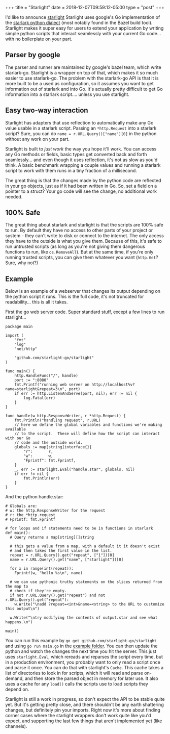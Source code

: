 +++
title = "Starlight"
date = 2018-12-07T09:59:12-05:00
type = "post"
+++

I'd like to announce [starlight](https://github.com/starlight-go/starlight) Starlight uses google's
Go implementation of the [starlark python dialect](https://github.com/google/starlark-go) (most
notably found in the Bazel build tool). Starlight makes it super easy for users to extend your
application by writing simple python scripts that interact seamlessly with your current Go code...
with no boilerplate on your part.

## Parser by google

The parser and runner are maintained by google's bazel team, which write starlark-go.  Starlight is
a wrapper on top of that, which makes it so much easier to use starlark-go.  The problem with the
starlark-go API is that it is more built to be a used as configuration, so it assumes you want to get
information out of starlark and into Go.  It's actually pretty difficult to get Go information into
a starlark script.... unless you use starlight.

## Easy two-way interaction

Starlight has adapters that use reflection to automatically make any Go value usable in a starlark
script.  Passing an `*http.Request` into a starlark script?  Sure, you can do `name =
r.URL.Query()["name"][0]` in the python without any work on your part.

Starlight is built to *just work* the way you hope it'll work.  You can access any Go methods or
fields, basic types get converted back and forth seamlessly... and even though it uses reflection,
it's not as slow as you'd think.  A basic benchmark wrapping a couple values and running a starlark
script to work with them runs in a tiny fraction of a millisecond.

The great thing is that the changes made by the python code are reflected in your go objects,
just as if it had been written in Go.  So, set a field on a pointer to a struct? Your go code will
see the change, no additional work needed.

## 100% Safe

The great thing about starlark and starlight is that the scripts are 100% safe to run.  By default
they have no access to other parts of your project or system - they can't write to disk or connect
to the internet.  The only access they have to the outside is what you give them.  Because of this,
it's safe to run untrusted scripts (as long as you're not giving them dangerous functions to run,
like `os.RemoveAll`).  But at the same time, if you're only running trusted scripts, you can give
them whatever you want (`http.Get`?  Sure, why not?)

## Example

Below is an example of a webserver that changes its output depending on the python script it runs.  This is the full code, it's not truncated for readability... this is all it takes.

First the go web server code. Super standard stuff, except a few lines to run starlight...

```
package main

import (
	"fmt"
	"log"
	"net/http"

	"github.com/starlight-go/starlight"
)

func main() {
	http.HandleFunc("/", handle)
	port := ":8080"
	fmt.Printf("running web server on http://localhost%v?name=starlight&repeat=3\n", port)
	if err := http.ListenAndServe(port, nil); err != nil {
		log.Fatal(err)
	}
}

func handle(w http.ResponseWriter, r *http.Request) {
	fmt.Println("handling request", r.URL)
	// here we define the global variables and functions we're making available
	// to the script.  These will define how the script can interact with our Go
	// code and the outside world.
	globals := map[string]interface{}{
		"r":       r,
		"w":       w,
		"Fprintf": fmt.Fprintf,
	}
	_, err := starlight.Eval("handle.star", globals, nil)
	if err != nil {
		fmt.Println(err)
	}
}
```

And the python handle.star:

```
# Globals are:
# w: the http.ResponseWriter for the request
# r: the *http.request
# Fprintf: fmt.Fprintf

# for loops and if statements need to be in functions in starlark
def main():
  # Query returns a map[string][]string
  
  # this gets a value from a map, with a default it it doesn't exist
  # and then takes the first value in the list.
  repeat = r.URL.Query().get("repeat", ["1"])[0]
  name = r.URL.Query().get("name", ["starlight"])[0]

  for x in range(int(repeat)):
    Fprintf(w, "hello %s\n", name)

  # we can use pythonic truthy statements on the slices returned from the map to
  # check if they're empty.
  if not r.URL.Query().get("repeat") and not r.URL.Query().get("repeat"):
    w.Write("\nadd ?repeat=<int>&name=<string> to the URL to customize this output\n")

  w.Write("\ntry modifying the contents of output.star and see what happens.\n")

main()
```

You can run this example by `go get github.com/starlight-go/starlight` and using `go run main.go` in the 
[example folder](https://github.com/starlight-go/starlight/tree/master/example).  You can then update the
python and watch the changes the next time you hit the server.  This just uses `starlight.Eval`, which
rereads and reparses the script every time, but in a production environment, you probably want to
only read a script once and parse it once.  You can do that with starlight's `Cache`.  This cache
takes a list of directories to look in for scripts, which it will read and parse on-demand, and then
store the parsed object in memory for later use.  It also uses a cache for any `load()` calls the
scripts use to load scripts they depend on.

Starlight is still a work in progress, so don't expect the API to be stable quite yet.  But it's
getting pretty close, and there shouldn't be any earth shattering changes, but definitely pin your
imports.  Right now it's more about finding corner cases where the starlight wrappers don't work
quite like you'd expect, and supporting the last few things that aren't implemented yet (like
channels).

